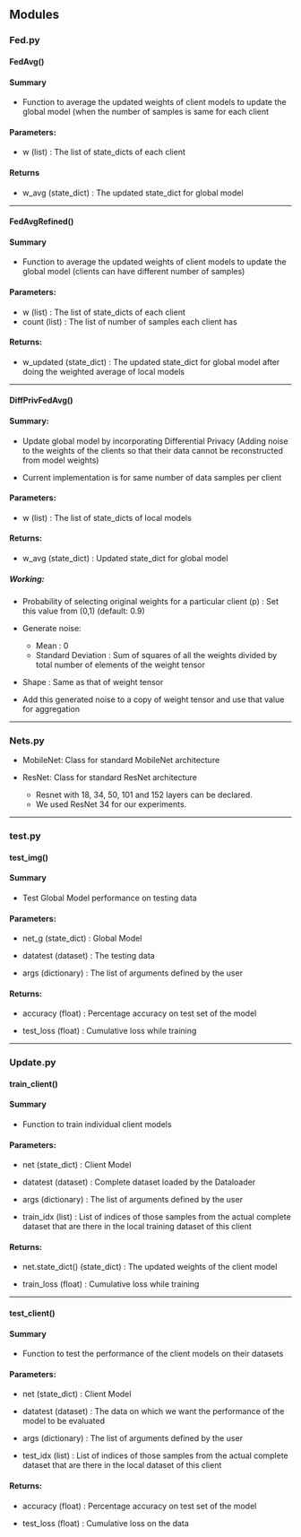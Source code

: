 ## Modules
### Fed.py

#### FedAvg()
#### Summary

* Function to average the updated weights of client models to update the global model (when the number of samples is same for each client

####    Parameters:
* w (list) : The list of state_dicts of each client

####  Returns
* w_avg (state_dict) : The updated state_dict for global model

---

#### FedAvgRefined()
#### Summary
 
*  Function to average the updated weights of client models to update the global model (clients can have different number of samples)

####   Parameters:
 * w (list) : The list of state_dicts of each client
 * count (list) : The list of number of samples each client has

####   Returns:
*  w_updated (state_dict) : The updated state_dict for global model after doing the weighted average of local models

---

#### DiffPrivFedAvg()
####    Summary:
* Update global model by incorporating Differential Privacy (Adding noise to the weights of the clients so that their data cannot be reconstructed from model weights)
    
* Current implementation is for same number of data samples per client

####    Parameters:
*  w (list) : The list of state_dicts of local models

####    Returns:
* w_avg (state_dict) : Updated state_dict for global model

#####    Working:
* Probability of selecting original weights for a particular client (p) : Set this value from (0,1)  (default: 0.9)

* Generate noise:
  * Mean : 0
  * Standard Deviation : Sum of squares of all the weights divided by total number of elements of the weight tensor
 * Shape : Same as that of weight tensor
            
* Add this generated noise to a copy of weight tensor and use that value for aggregation
---

### Nets.py 

* MobileNet: Class for standard MobileNet architecture

* ResNet: Class for standard ResNet architecture
  * Resnet with 18, 34, 50, 101 and 152 layers can be declared. 
  * We used ResNet 34 for our experiments. 
---

### test.py

#### test_img()

#### Summary

* Test Global Model performance on testing data

#### Parameters:

* net_g (state_dict) : Global Model

* datatest (dataset) : The testing data

* args (dictionary) : The list of arguments defined by the user

#### Returns:

* accuracy (float) : Percentage accuracy on test set of the model

* test_loss (float) : Cumulative loss while training
---
### Update.py

#### train_client()
#### Summary
*  Function to train individual client models

#### Parameters:

*  net (state_dict) : Client Model

*  datatest (dataset) : Complete dataset loaded by the Dataloader

*  args (dictionary) : The list of arguments defined by the user

*  train_idx (list) : List of indices of those samples from the actual complete dataset that are there in the local training dataset of this client

#### Returns:
*  net.state_dict() (state_dict) : The updated weights of the client model

* train_loss (float) : Cumulative loss while training
---

#### test_client()
#### Summary
  
* Function to test the performance of the client models on their datasets

#### Parameters:

* net (state_dict) : Client Model

* datatest (dataset) : The data on which we want the performance of the model to be evaluated
* args (dictionary) : The list of arguments defined by the user
*  test_idx (list) : List of indices of those samples from the actual complete dataset that are there in the local dataset of this client

#### Returns:

* accuracy (float) : Percentage accuracy on test set of the model

*  test_loss (float) : Cumulative loss on the data

    